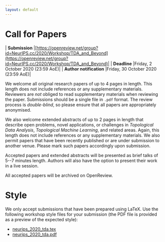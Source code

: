 ```yaml
---
layout: default
---
```


# Call for Papers

| **Submission**          |[https://openreview.net/group?id=NeurIPS.cc/2020/Workshop/TDA_and_Beyond](https://openreview.net/group?id=NeurIPS.cc/2020/Workshop/TDA_and_Beyond)|
| **Deadline**            |Friday,  2 October 2020 (23:59 AoE)|
| **Author notification** |Friday, 30 October 2020 (23:59 AoE)|

We welcome all original research papers of up to 4 pages in length. This
length does not include references or any supplementary materials. Reviewers 
are *not* obliged to read supplementary materials when reviewing the paper.
Submissions should be a single file in `.pdf` format. The review process
is *double-blind*, so please ensure that all papers are appropriately
anonymised.

We also welcome extended abstracts of up to 2 pages in length that
describe open problems, novel applications, or challenges in
*Topological Data Analysis*, *Topological Machine Learning*, and related
areas. Again, this length does not include references or any supplementary
materials. We also permit papers that have been recently published or are
under submission to another venue. Please mark such papers accordingly upon
submission.

Accepted papers and extended abstracts will be presented as brief talks
of 5--7 minutes length. Authors will also have the option to present
their work in a live session.

All accepted papers will be archived on OpenReview.

# Style

We only accept submissions that have been prepared using LaTeX. Use the
following workshop style files for your submission (the PDF file is
provided as a preview of the expected style):

- [neurips_2020_tda.tex](/assets/neurips_2020_tda.tex)
- [neurips_2020_tda.pdf](/assets/neurips_2020_tda.pdf)
